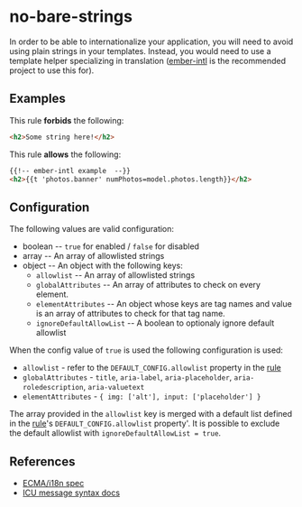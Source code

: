 # no-bare-strings

In order to be able to internationalize your application, you will need to avoid using plain strings in your templates. Instead, you would need to use a template helper specializing in translation ([ember-intl](https://github.com/ember-intl/ember-intl) is the recommended project to use this for).

## Examples

This rule **forbids** the following:

``` html
<h2>Some string here!</h2>
```

This rule **allows** the following:

``` html
{{!-- ember-intl example  --}}
<h2>{{t 'photos.banner' numPhotos=model.photos.length}}</h2>
```

## Configuration

 The following values are valid configuration:

* boolean -- `true` for enabled / `false` for disabled
* array -- An array of allowlisted strings
* object -- An object with the following keys:
  * `allowlist` -- An array of allowlisted strings
  * `globalAttributes` -- An array of attributes to check on every element.
  * `elementAttributes` -- An object whose keys are tag names and value is an array of attributes to check for that tag name.
  * `ignoreDefaultAllowList` -- A boolean to optionaly ignore default allowlist

When the config value of `true` is used the following configuration is used:

* `allowlist` - refer to the `DEFAULT_CONFIG.allowlist` property in the [rule](../lib/rules/no-bare-strings.js)
* `globalAttributes` - `title`, `aria-label`, `aria-placeholder`, `aria-roledescription`, `aria-valuetext`
* `elementAttributes` - `{ img: ['alt'], input: ['placeholder'] }`

The array provided in the `allowlist` key is merged with a default list defined in the [rule](../lib/rules/no-bare-strings.js)'s `DEFAULT_CONFIG.allowlist` property'. It is possible to exclude the default allowlist with `ignoreDefaultAllowList = true`.

## References

* [ECMA/i18n spec](https://tc39.es/ecma402)
* [ICU message syntax docs](https://formatjs.io/docs/core-concepts/icu-syntax/)
